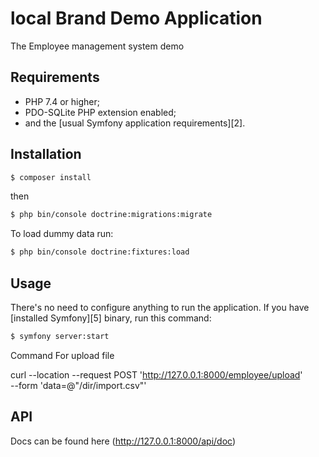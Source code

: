 local Brand Demo Application
========================

The Employee management system demo

Requirements
------------

* PHP 7.4 or higher;
* PDO-SQLite PHP extension enabled;
* and the [usual Symfony application requirements][2].

Installation
------------


```bash
$ composer install
```
then
```bash
$ php bin/console doctrine:migrations:migrate
```

To load dummy data run:
```bash
$ php bin/console doctrine:fixtures:load
```

Usage
-----

There's no need to configure anything to run the application. If you have
[installed Symfony][5] binary, run this command:

```bash
$ symfony server:start
```

Command For upload file

curl --location --request POST 'http://127.0.0.1:8000/employee/upload' \
--form 'data=@"/dir/import.csv"'

API
-----
Docs can be found here (<http://127.0.0.1:8000/api/doc>)
